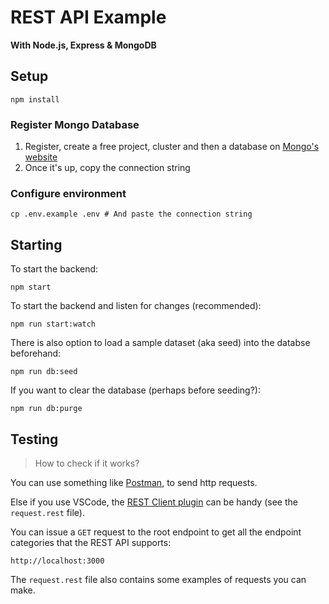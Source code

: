 # REST API Example

**With Node.js, Express & MongoDB**

## Setup

    npm install

### Register Mongo Database

1. Register, create a free project, cluster and then a database on [Mongo's website](https://mongodb.com)
2. Once it's up, copy the connection string

### Configure environment

    cp .env.example .env # And paste the connection string

## Starting

To start the backend:

    npm start

To start the backend and listen for changes (recommended):

    npm run start:watch

There is also option to load a sample dataset (aka seed) into the databse beforehand:

    npm run db:seed

If you want to clear the database (perhaps before seeding?):

    npm run db:purge

## Testing

> How to check if it works?

You can use something like [Postman](https://postman.com), to send http requests.

Else if you use VSCode, the [REST Client plugin](https://marketplace.visualstudio.com/items?itemName=humao.rest-client) can be handy (see the `request.rest` file).

You can issue a `GET` request to the root endpoint to get all the endpoint categories that the REST API supports:

    http://localhost:3000

The `request.rest` file also contains some examples of requests you can make.
